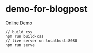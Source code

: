 # demo-for-blogpost

[Online Demo](https://wentwrong.github.io/demo-for-blogpost/)

```
// build css
npm run build-css
// live server on localhost:8080
npm run serve
```
